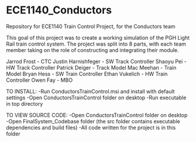 # ECE1140_Conductors
Repository for ECE1140 Train Control Project, for the Conductors team

This goal of this project was to create a working simulation of the PGH Light Rail train control system. The project was split into 8 parts, with each team member taking on the role of constructing and integrating their module.

Jarrod Frost - CTC
Justin Harnishfeger - SW Track Controller
Shaoyu Pei - HW Track Controller
Patrick Deiger - Track Model
Mac Meehan - Train Model
Bryan Hess - SW Train Controller
Ethan Vukelich - HW Train Controller
Owen Fay - MBO

TO INSTALL:
-Run ConductorsTrainControl.msi and install with default settings
-Open ConductorsTrainControl folder on desktop
-Run executable in top directory

TO VIEW SOURCE CODE:
-Open ConductorsTrainControl folder on desktop
-Open FinalSystem_Codebase folder (the src folder contains executable dependencies and build files)
-All code written for the project is in this folder
